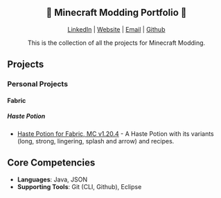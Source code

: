 <section>
    <div align="center">
        <h1>📠 Minecraft Modding Portfolio 📠</h1>
        <p>
            <a href="http://www.LinkedIn.com/in/kevin-barr1988">LinkedIn</a> |
            <a href="http://kjb88.github.io">Website</a> |
            <a href="mailto:kevinbarr.business@gmail.com">Email</a> |
            <a href="https://github.com/KJB88">Github</a>
        </p>
        <p>
            This is the collection of all the projects for Minecraft Modding.
        </p>
    </div>
</section>
<section>
  <h2>Projects</h2>
    <h3> Personal Projects</h3>
  <h4>Fabric</h4>
    <h5>Haste Potion</h5>
    <ul>
      <li><a href="https://github.com/KJB88/mc1.20.4-hastepotion">Haste Potion for Fabric, MC v1.20.4</a> - A Haste Potion with its variants (long, strong, lingering, splash and arrow) and recipes.</li>
    </ul> 
</section>
<section>
<h2>Core Competencies</h2>
<ul>
  <li><b>Languages</b>: Java, JSON</li>
  <li><b>Supporting Tools</b>: Git (CLI, Github), Eclipse</li>
</ul>
</section>
